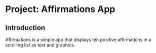 Project: Affirmations App
==================================


Introduction
------------

Affirmations is a simple app that displays ten positive affirmations in a scrolling list as text and graphics.